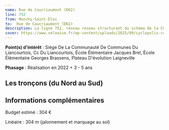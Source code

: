 ```yaml
---
name: Rue de Caucriaumont (D62)
line: 752
from: Monchy-Saint-Éloi
to:  Rue de Caucriaumont (D62) 
description: La ligne 752, réseau reseau structurant du schéma de la CCLVD (tronçon 152) concerne Monchy-Saint-Éloi - Rue de Caucriaumont (D62)
cover: https://www.velooise.fr/wp-content/uploads/2025/09/cyclopolis-cclvd-152.jpg
---
```


**Point(s) d'intérêt** : Siège De La Communauté De Communes Du Liancourtois, Cc Du Liancourtois, École Élémentaire Jacques Brel, École Élémentaire Georges Brassens, Plateau D'évolution Laigneville

**Phasage** : Réalisation en 2022 + 3 - 5 ans

## Les tronçons (du Nord au Sud)

## Informations complémentaires

Budget estimé :  304 € 

Linéaire : 304 m (jalonnement et marquage au sol)

